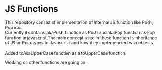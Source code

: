 # JS Functions
This repository consist of implementation of Internal JS function like Push, Pop etc. <br>
Currently it contains akaPush function as Push and akaPop function as Pop function in javascript.The main concept used in these function is inheritance of JS or Prototypes in Javascript and how they implemeneted with objects. <br>
<br>
Added toAkaUpperCase function as a toUpperCase function.

Working on other functions are going on.
